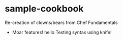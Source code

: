 # sample-cookbook

Re-creation of clowns/bears from Chef Fundamentals
- Moar features!
hello
Testing syntax using knife!